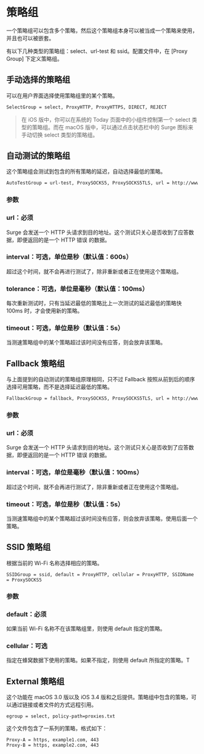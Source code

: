 # 策略组

一个策略组可以包含多个策略，然后这个策略组本身可以被当成一个策略来使用，并且也可以被嵌套。

有以下几种类型的策略组：select、url-test 和 ssid。配置文件中，在 \[Proxy Group\] 下定义策略组。

## 手动选择的策略组

可以在用户界面选择使用策略组里的某个策略。

```bash
SelectGroup = select, ProxyHTTP, ProxyHTTPS, DIRECT, REJECT
```

> 在 iOS 版中，你可以在系统的 Today 页面中的小组件控制第一个 select 类型的策略组。而在 macOS 版中，可以通过点击状态栏中的 Surge 图标来手动切换 select 类型的策略组。

## 自动测试的策略组

这个策略组会测试到包含的所有策略的延迟，自动选择最低的策略。

```bash
AutoTestGroup = url-test, ProxySOCKS5, ProxySOCKS5TLS, url = http://www.google.com/generate_204
```

### 参数

### **url：必须**

Surge 会发送一个 HTTP 头请求到目的地址。这个测试只关心是否收到了应答数据，即便返回的是一个 HTTP 错误 的数据。

### **interval：可选，单位是秒（默认值：600s）**

超过这个时间，就不会再进行测试了，除非重新或者正在使用这个策略组。

### **tolerance：可选，单位是毫秒（默认值：100ms）**

每次重新测试时，只有当延迟最低的策略比上一次测试的延迟最低的策略快 100ms 时，才会使用新的策略。

### **timeout：可选，单位是秒（默认值：5s）**

当测速策略组中的某个策略超过该时间没有应答，则会放弃该策略。

## **Fallback 策略组**

与上面提到的自动测试的策略组原理相同，只不过 Fallback 按照从前到后的顺序选择可用策略，而不是选择延迟最低的策略。

```bash
FallbackGroup = fallback, ProxySOCKS5, ProxySOCKS5TLS, url = http://www.google.com/generate_204
```

### 参数

### **url：必须**

Surge 会发送一个 HTTP 头请求到目的地址。这个测试只关心是否收到了应答数据，即便返回的是一个 HTTP 错误 的数据。

### **interval：可选，单位是毫秒（默认值：100ms）**

超过这个时间，就不会再进行测试了，除非重新或者正在使用这个策略组。

### **timeout：可选，单位是秒（默认值：5s）**

当测速策略组中的某个策略超过该时间没有应答，则会放弃该策略，使用后面一个策略。

## **SSID 策略组**

根据当前的 Wi-Fi 名称选择相应的策略。

`SSIDGroup = ssid, default = ProxyHTTP, cellular = ProxyHTTP, SSIDName = ProxySOCKS5`

### 参数

### **default：必须**

如果当前 Wi-Fi 名称不在该策略组里，则使用 default 指定的策略。

### **cellular：可选**

指定在蜂窝数据下使用的策略。如果不指定，则使用 default 所指定的策略。T

## **External 策略组**

这个功能在 macOS 3.0 版以及 iOS 3.4 版和之后提供。策略组中包含的策略，可以通过链接或者文件的方式远程引用。

`egroup = select, policy-path=proxies.txt`

这个文件包含了一系列的策略，格式如下：

```text
Proxy-A = https, example1.com, 443
Proxy-B = https, example2.com, 443
```

